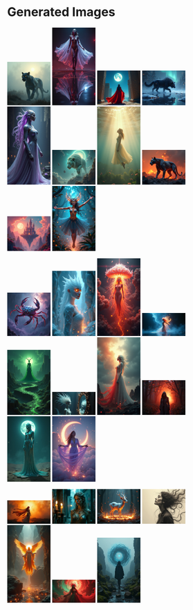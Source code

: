 # Generated Images



<img src="2025_07_14_01.png" width="100"/> <img src="2025_07_14_02.png" width="100"/> <img src="2025_07_14_03.png" width="100"/> <img src="2025_07_14_04.png" width="100"/> <img src="2025_07_14_05.png" width="100"/> <img src="2025_07_14_06.png" width="100"/> <img src="2025_07_14_07.png" width="100"/> <img src="2025_07_14_08.png" width="100"/> <img src="2025_07_14_09.png" width="100"/> <img src="2025_07_14_10.png" width="100"/>

<img src="2025_07_14_11.png" width="100"/> <img src="2025_07_14_12.png" width="100"/> <img src="2025_07_14_13.png" width="100"/> <img src="2025_07_14_14.png" width="100"/> <img src="2025_07_14_15.png" width="100"/> <img src="2025_07_14_16.png" width="100"/> <img src="2025_07_14_17.png" width="100"/> <img src="2025_07_14_18.png" width="100"/> <img src="2025_07_14_19.png" width="100"/> <img src="2025_07_14_20.png" width="100"/>

<img src="2025_07_14_21.png" width="100"/> <img src="2025_07_14_22.png" width="100"/> <img src="2025_07_14_23.png" width="100"/> <img src="2025_07_14_24.png" width="100"/> <img src="2025_07_14_25.png" width="100"/> <img src="2025_07_14_26.png" width="100"/> <img src="2025_07_14_27.png" width="100"/>